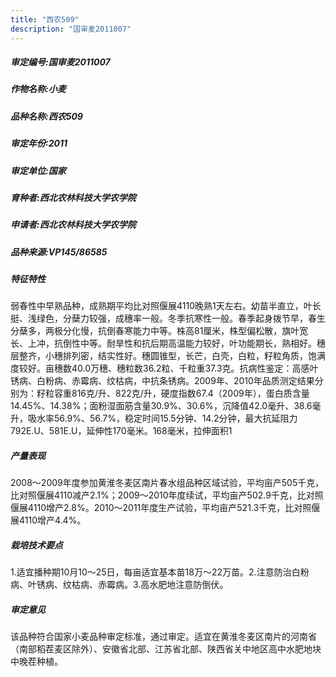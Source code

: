 ```yaml
---
title: "西农509"
description: "国审麦2011007"
---
```

##### 审定编号:国审麦2011007

##### 作物名称:小麦

##### 品种名称:西农509

##### 审定年份:2011

##### 审定单位:国家

##### 育种者:西北农林科技大学农学院

##### 申请者:西北农林科技大学农学院

##### 品种来源:VP145/86585

##### 特征特性
弱春性中早熟品种，成熟期平均比对照偃展4110晚熟1天左右。幼苗半直立，叶长挺、浅绿色，分蘖力较强，成穗率一般。冬季抗寒性一般。春季起身拨节早，春生分蘖多，两极分化慢，抗倒春寒能力中等。株高81厘米，株型偏松散，旗叶宽长、上冲，抗倒性中等。耐旱性和抗后期高温能力较好，叶功能期长，熟相好。穗层整齐，小穗排列密，结实性好。穗圆锥型，长芒，白壳，白粒，籽粒角质，饱满度较好。亩穗数40.0万穗、穗粒数36.2粒、千粒重37.3克。抗病性鉴定：高感叶锈病、白粉病、赤霉病、纹枯病，中抗条锈病。2009年、2010年品质测定结果分别为：籽粒容重816克/升、822克/升，硬度指数67.4（2009年），蛋白质含量14.45%、14.38%；面粉湿面筋含量30.9%、30.6%，沉降值42.0毫升、38.6毫升，吸水率56.9%、56.7%，稳定时间15.5分钟、14.2分钟，最大抗延阻力792E.U、581E.U，延伸性170毫米。168毫米，拉伸面积1

##### 产量表现
2008～2009年度参加黄淮冬麦区南片春水组品种区域试验，平均亩产505千克，比对照偃展4110减产2.1%；2009～2010年度续试，平均亩产502.9千克，比对照偃展4110增产2.8%。2010～2011年度生产试验，平均亩产521.3千克，比对照偃展4110增产4.4%。

##### 栽培技术要点
1.适宜播种期10月10～25日，每亩适宜基本苗18万～22万苗。2.注意防治白粉病、叶锈病、纹枯病、赤霉病。3.高水肥地注意防倒伏。

##### 审定意见
该品种符合国家小麦品种审定标准，通过审定。适宜在黄淮冬麦区南片的河南省（南部稻茬麦区除外）、安徽省北部、江苏省北部、陕西省关中地区高中水肥地块中晚茬种植。
